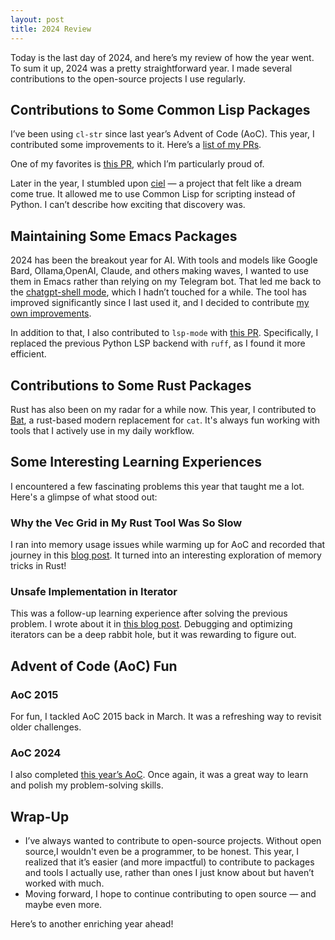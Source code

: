 ```yaml
---
layout: post
title: 2024 Review
---
```


Today is the last day of 2024, and here’s my review of how the year went. To sum it up, 2024 was a pretty straightforward year. I made several contributions to the open-source projects I use regularly.

## Contributions to Some Common Lisp Packages ##

I’ve been using `cl-str` since last year’s Advent of Code (AoC). This year, I contributed some improvements to it. Here’s a [list of my PRs](https://github.com/vindarel/cl-str/pulls?q=is%3Apr+author%3Accqpein+is%3Aclosed).

One of my favorites is [this PR](https://github.com/vindarel/cl-str/pull/114), which I’m particularly proud of.

Later in the year, I stumbled upon [ciel](https://github.com/ciel-lang/CIEL/pull/66) — a project that felt like a dream come true. It allowed me to use Common Lisp for scripting instead of Python. I can’t describe how exciting that discovery was.

## Maintaining Some Emacs Packages ##

2024 has been the breakout year for AI. With tools and models like Google Bard, Ollama,OpenAI, Claude, and others making waves, I wanted to use them in Emacs rather than relying on my Telegram bot. That led me back to the [chatgpt-shell mode](https://github.com/xenodium/chatgpt-shell/pulls?q=is%3Apr+is%3Aclosed+author%3Accqpein), which I hadn’t touched for a while. The tool has improved significantly since I last used it, and I decided to contribute [my own improvements](https://github.com/xenodium/chatgpt-shell/pulls?q=is%3Apr+is%3Aclosed+author%3Accqpein).

In addition to that, I also contributed to `lsp-mode` with [this PR](https://github.com/emacs-lsp/lsp-mode/pull/4543). Specifically, I replaced the previous Python LSP backend with `ruff`, as I found it more efficient.

## Contributions to Some Rust Packages ##

Rust has also been on my radar for a while now. This year, I contributed to [Bat](https://github.com/sharkdp/bat/pull/2970), a rust-based modern replacement for `cat`. It's always fun working with tools that I actively use in my daily workflow.

## Some Interesting Learning Experiences ##

I encountered a few fascinating problems this year that taught me a lot. Here's a glimpse of what stood out:

### Why the Vec Grid in My Rust Tool Was So Slow ###
I ran into memory usage issues while warming up for AoC and recorded that journey in this [blog post](https://ccqpein.me/Why-the-Vec-grid-of-my-tool-is-that-slow-in-Rust/). It turned into an interesting exploration of memory tricks in Rust!

### Unsafe Implementation in Iterator ###
This was a follow-up learning experience after solving the previous problem. I wrote about it in [this blog post](https://ccqpein.me/Unsafe-Implementation-in-Iterator/). Debugging and optimizing iterators can be a deep rabbit hole, but it was rewarding to figure out.

## Advent of Code (AoC) Fun ##

### AoC 2015 ###
For fun, I tackled AoC 2015 back in March. It was a refreshing way to revisit older challenges.

### AoC 2024 ###
I also completed [this year’s AoC](https://ccqpein.me/Advent-of-Code-2024-Journey/). Once again, it was a great way to learn and polish my problem-solving skills.

## Wrap-Up ##

- I’ve always wanted to contribute to open-source projects. Without open source,I wouldn't even be a programmer, to be honest. This year, I realized that it’s easier (and more impactful) to contribute to packages and tools I actually use, rather than ones I just know about but haven’t worked with much.
- Moving forward, I hope to continue contributing to open source — and maybe even more.

Here’s to another enriching year ahead!
